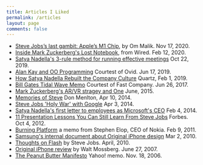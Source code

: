 ```yaml
---
title: Articles I Liked
permalink: /articles
layout: page
comments: false
---
```

*   [Steve Jobs’s last gambit: Apple’s M1 Chip](https://om.co/2020/11/17/why-m1-chip-by-apple-matters/), by Om Malik. Nov 17, 2020.
*   [Inside Mark Zuckerberg's Lost Notebook](./assets/notebookofmarkz.pdf), from Wired. Feb 12, 2020.
*   [Satya Nadella's 3-rule method for running effective meetings](https://www.businessinsider.com/microsoft-ceo-satya-nadellas-3-rule-method-for-running-meetings-2019-8) Oct 22, 2019.
*   [Alan Kay and OO Programming](https://ovid.github.io/articles/alan-kay-and-oo-programming.html) Courtest of Ovid. Jun 17, 2019.
*   [How Satya Nadella Rebuilt the Company Culture](https://qz.com/work/1539071/how-microsoft-ceo-satya-nadella-rebuilt-the-company-culture/) Quartz, Feb 1, 2019.
*   [Bill Gates Tidal Wave Memo](https://www.fastcompany.com/4039009/22-years-ago-today-bill-gates-wrote-his-legendary-internet-tidal-wave-memo) Courtest of Fast Company. Jun 26, 2017.
*   [Mark Zuckerberg's AR/VR stragey and One](https://www.scribd.com/document/399594551/2015-06-22-MARK-S-VISION) June, 2015.
*   [Memories of Steve](https://donmelton.com/2014/04/10/memories-of-steve/) Don Menlton, Apr 10, 2014.
*   [Steve Jobs 'Holy War' with Google](https://www.engadget.com/2014/04/03/steve-jobs-email-2011-holy-war-with-google/?guccounter=1) Apr 3, 2014.
*   [Satya Nadella's first letter to employees as Microsoft's CEO](./assets/satyamemo.pdf) Feb 4, 2014.
*   [11 Presentation Lessons You Can Still Learn From Steve Jobs](https://www.forbes.com/sites/carminegallo/2012/10/04/11-presentation-lessons-you-can-still-learn-from-steve-jobs/#14550242dde3) Forbes. Oct 4, 2012.
*   [Burning Platform](https://blogs.wsj.com/tech-europe/2011/02/09/full-text-nokia-ceo-stephen-elops-burning-platform-memo/) a memo from Stephen Elop, CEO of Nokia. Feb 9, 2011.
*   [Samsung's internal document about Original iPhone design](https://www.scribd.com/doc/102317767/Samsung-Relative-Evaluation-Report-on-S1-iPhone?ad_group=66960X1514734Xb9024b077b73ac1d3d9dc8fc22af368a&campaign=SkimbitLtd&keyword=660149026&medium=affiliate&source=hp_affiliate) Mar 2, 2010.
*   [Thoughts on Flash](https://www.apple.com/hotnews/thoughts-on-flash/) by Steve Jobs. April, 2010.
*   [Original iPhone review](https://www.wsj.com/articles/SB118289311361649057) by Walt Mossberg. June 27, 2007.
*   [The Peanut Butter Manifesto](https://www.wsj.com/articles/SB116379821933826657) Yahoo! memo. Nov. 18, 2006.